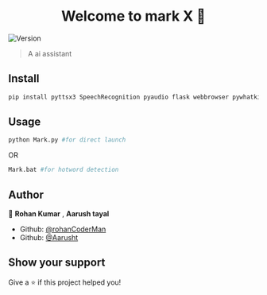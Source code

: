 <h1 align="center">Welcome to mark X 👋</h1>
<p>
  <img alt="Version" src="https://img.shields.io/badge/version-0.1.0-blue.svg?cacheSeconds=2592000" />
</p>

> A ai assistant
## Install

```sh
pip install pyttsx3 SpeechRecognition pyaudio flask webbrowser pywhatkit wikipidea pyautogui os pyjokes pydictionary datetime playsound pywin32
```

## Usage

```sh
python Mark.py #for direct launch
```
OR
```sh
Mark.bat #for hotword detection
```
## Author

👤 **Rohan Kumar** , **Aarush tayal**
* Github: [@rohanCoderMan](https://github.com/rohanCoderMan)
* Github: [@Aarusht](https://github.com/Aarusht)
## Show your support

Give a ⭐️ if this project helped you!
